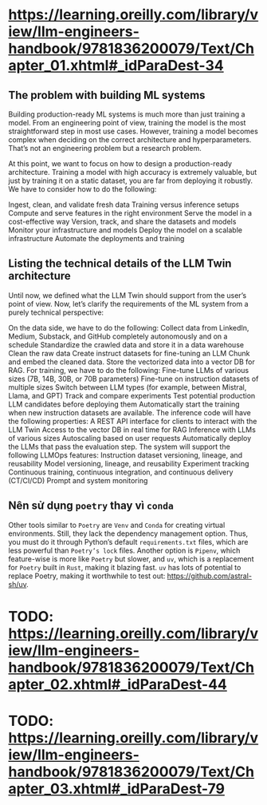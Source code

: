 # https://learning.oreilly.com/library/view/llm-engineers-handbook/9781836200079/Text/Chapter_01.xhtml#_idParaDest-34

## The problem with building ML systems
Building production-ready ML systems is much more than just training a model. From an engineering point of view, training the model is the most straightforward step in most use cases. However, training a model becomes complex when deciding on the correct architecture and hyperparameters. That’s not an engineering problem but a research problem.

At this point, we want to focus on how to design a production-ready architecture. Training a model with high accuracy is extremely valuable, but just by training it on a static dataset, you are far from deploying it robustly. We have to consider how to do the following:

Ingest, clean, and validate fresh data
Training versus inference setups
Compute and serve features in the right environment
Serve the model in a cost-effective way
Version, track, and share the datasets and models
Monitor your infrastructure and models
Deploy the model on a scalable infrastructure
Automate the deployments and training

## Listing the technical details of the LLM Twin architecture
Until now, we defined what the LLM Twin should support from the user’s point of view. Now, let’s clarify the requirements of the ML system from a purely technical perspective:

On the data side, we have to do the following:
Collect data from LinkedIn, Medium, Substack, and GitHub completely autonomously and on a schedule
Standardize the crawled data and store it in a data warehouse
Clean the raw data
Create instruct datasets for fine-tuning an LLM
Chunk and embed the cleaned data. Store the vectorized data into a vector DB for RAG.
For training, we have to do the following:
Fine-tune LLMs of various sizes (7B, 14B, 30B, or 70B parameters)
Fine-tune on instruction datasets of multiple sizes
Switch between LLM types (for example, between Mistral, Llama, and GPT)
Track and compare experiments
Test potential production LLM candidates before deploying them
Automatically start the training when new instruction datasets are available.
The inference code will have the following properties:
A REST API interface for clients to interact with the LLM Twin
Access to the vector DB in real time for RAG
Inference with LLMs of various sizes
Autoscaling based on user requests
Automatically deploy the LLMs that pass the evaluation step.
The system will support the following LLMOps features:
Instruction dataset versioning, lineage, and reusability
Model versioning, lineage, and reusability
Experiment tracking
Continuous training, continuous integration, and continuous delivery (CT/CI/CD)
Prompt and system monitoring

## Nên sử dụng `poetry` thay vì `conda`
Other tools similar to `Poetry` are `Venv` and `Conda` for creating virtual environments. Still, they lack the dependency management option. Thus, you must do it through Python’s default `requirements.txt` files, which are less powerful than `Poetry’s lock` files. Another option is `Pipenv`, which feature-wise is more like `Poetry` but slower, and `uv`, which is a replacement for `Poetry` built in `Rust`, making it blazing fast. `uv` has lots of potential to replace Poetry, making it worthwhile to test out: https://github.com/astral-sh/uv.

# TODO: https://learning.oreilly.com/library/view/llm-engineers-handbook/9781836200079/Text/Chapter_02.xhtml#_idParaDest-44

# TODO: https://learning.oreilly.com/library/view/llm-engineers-handbook/9781836200079/Text/Chapter_03.xhtml#_idParaDest-79